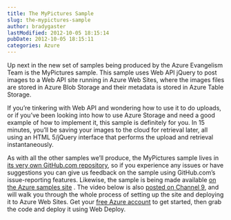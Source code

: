 ```yaml
---
title: The MyPictures Sample
slug: the-mypictures-sample
author: bradygaster
lastModified: 2012-10-05 18:15:14
pubDate: 2012-10-05 18:15:11
categories: Azure
---
```


<p>Up next in the new set of samples being produced by the Azure Evangelism Team is the MyPictures sample. This sample uses Web API jQuery to post images to a Web API site running in Azure Web Sites, where the images files are stored in Azure Blob Storage
  and their metadata is stored in Azure Table Storage. </p>
<p>If you&#x2019;re tinkering with Web API and wondering how to use it to do uploads, or if you&#x2019;ve been looking into how to use Azure Storage and need a good example of how to implement it, this sample is definitely for you. In 15 minutes, you&#x2019;ll be saving your
  images to the cloud for retrieval later, all using an HTML 5/jQuery interface that performs the upload and retrieval instantaneously. </p>
<p>As with all the other samples we&#x2019;ll produce, the MyPictures sample lives in
  <a href="https://github.com/WindowsAzure-Samples/MyPictures">its very own GitHub.com repository</a>, so if you experience any issues or have suggestions you can give us feedback on the sample using GitHub.com&#x2019;s issue-reporting features. Likewise, the sample is being made available
  <a href="http://code.msdn.microsoft.com/windowsazure/MyPictures-on-Windows-91bb3057">on the Azure samples site</a> . The video below is also
  <a href="http://channel9.msdn.com/posts/The-MyPictures-Windows-Azure-Web-Sites-Sample">posted on Channel 9</a>, and will walk you through the whole process of setting up the site and deploying it to Azure Web Sites. Get your
  <a href="http://bit.ly/windowsazuretrial">free Azure account</a>  to get started, then grab the code and deploy it using Web Deploy. </p>
<p>
  
    
  
</p>
